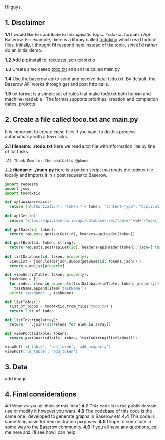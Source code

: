 Hi guys.

## **1. Disclaimer**
**1.1** I would like to contribute to this specific topic: Todo-txt format in Api Baserow. For example, there is a library called [todotxtio](https://epocdotfr.github.io/todotxtio/) which read todotxt files. Initially, I thought I’d respond here instead of the topic, since I’d rather do an initial demo.

**1.2** Add pip install to: requests json todotxtio

**1.3** Create a file called [todo.txt](https://github.com/todotxt/todo.txt) and an file called main.py

**1.4** Use the baserow api to send and receive data: todo.txt. By default, the Baserow API works through get and post http calls.

**1.5** txt format is a simple set of rules that make todo.txt both human and machine-readable . The format supports priorities, creation and completion dates, projects

## **2. Create a file called todo.txt and main.py**
It is important to create these files if you want to do this process automatically with a few clicks.

**2.1 filename: ./todo.txt**
Here we read a txt file with information line by line of txt tasks.

```markdown
(A) Thank Mom for the meatballs @phone
```

**2.2 filename: ./main.py**
Here is a python script that reads the todotxt file locally and imports it in a post request to Baserow.

```python
import requests
import json
import todotxtio

def apiHeader(token):
  return {"Authorization": "Token " + token, "Content-Type": "application/json"}
  
def apiGet(id):
  return "https://api.baserow.io/api/database/rows/table/"+id+"/?user_field_names=true"

def getBase(id, token):
  return requests.get(apiGet(id), headers=apiHeader(token))

def postBase(id, token, string):
  return requests.post(apiGet(id), headers=apiHeader(token), json={"taskName":string})
  
def listDatabase(id, token, property):
  viewList = json.loads(json.dumps(getBase(id, token).json()))
  return viewList[property]

def viewGet(idTable, token, property):
  taskName = []
  for index, item in enumerate(listDatabase(idTable, token, property)):
    taskName.append(item['taskName'])
  print('taskName: ', taskName)

def listTodos():
  list_of_todos = todotxtio.from_file('todo.txt')
  return list_of_todos

def listToString(array):
  return ' '.join([str(elem) for elem in array])

def viewPost(idTable, token):
  return postBase(idTable, token, listToString(listTodos()))

viewGet('id_table', 'add_token', 'add_property')
viewPost('id_table', 'add_token')
```

## **3. Data**
add image

## **4. Final considerations**
**4.1** What do you all think of this idea?
**4.2** This code is in the public domain, use or modify it however you want.
**4.3** The codebase of this code is the same one I developed to generate graphs in Baserow etc
**4.4** This code is something basic for demonstration purposes.
**4.5** I hope to contribute in some way to the Baserow community.
**4.6** If you all have any questions, call me here and I’ll see how I can help
